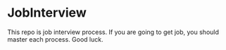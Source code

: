 # JobInterview

This repo is job interview process.
If you are going to get job, you should master each process.
Good luck.

